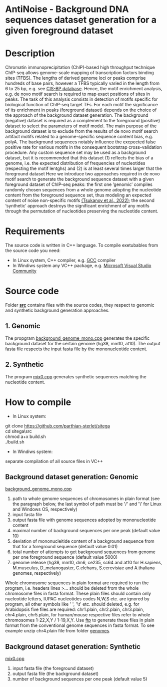 # AntiNoise - Background DNA sequences dataset generation for a given foreground dataset
# Description
Chromatin immunoprecipitation (ChIP)-based high throughput technique ChIP-seq allows genome-scale mapping of transcription factors binding sites (TFBS). The lengths of derived genome loci or peaks comprise hundreds of base pairs, however a TFBS typically varied in the length from 6 to 25 bp, e.g. see [CIS-BP database](http://cisbp.ccbr.utoronto.ca/). Hence, the motif enrichment analysis, e.g. de novo motif search is required to map exact positions of sites in peaks. The task of this analysis consists in detection of motifs specific for biological function of ChIP-seq target TFs. For each motif the significance of its enrichment in peaks (foreground dataset) depends on the choice of the approach of the background dataset generation. The background (negative) dataset is required as a complement to the foreground (positive) dataset to select the parameters of motif model. The main purpose of the background dataset is to exclude from the results of de novo motif search artifact motifs related to a genome-specific sequence content bias, e.g. polyA. The background sequences notably influence the excpected false positive rate for various motifs in the consequent bootstrap cross-validation procedure. Any custom sequence set may be used as a background dataset, but it is recommended that this dataset (1) reflects the bias of a genome, i.e. the expected distribution of frequencies of nucleotides (respecting the motif lentghs) and (2) is at least several times larger that the foreground dataset
Here we introduce two approaches required in de novo motif search to generate the background sequence dataset with a given foreground dataset of ChIP-seq peaks: the first one ’genomic’ compiles randomly chosen sequences from a whole genome adopting the nucleotide content from the foreground sequence set, thus modeling an expected content of noise non-specific motifs [(Tsukanov et al., 2022)](https://doi.org/10.3389/fpls.2022.938545); the second ‘synthetic’ approach destroys the significant enrichment of any motifs through the permutation of nucleotides preserving the nucleotide content. 
# Requirements
The source code is written in C++ language. To compile exetubables from the source code you need:

* In Linux system, C++ compiler, e.g. [GCC](https://gcc.gnu.org/) compiler 
* In Windiws system any VC++ package, e.g. [Microsoft Visual Studio Community](https://visualstudio.microsoft.com/vs/community/)

# Source code
Folder [**src**](https://github.com/parthian-sterlet/antinoise/tree/main/src) contains files with the source codes, they respect to  genomic and synthetic background generation approaches.
## 1. Genomic
The propgram [background_genome_mono.cpp](https://github.com/parthian-sterlet/antinoise/blob/main/src/background_genome_mono.cpp) generates the specific background dataset for the certain genome (hg38, mm10, at10). The output fasta file respects the input fasta file by the mononucleotide content. 
## 2. Synthetic
The program [mix0.cpp](https://github.com/parthian-sterlet/sitega/blob/master/src/mix0.cpp) generates synthetic sequences matching the nucleotide content.
# How to compile
* In Linux system: 

git clone https://github.com/parthian-sterlet/sitega \
cd sitega\src\
chmod a+x build.sh\
./build.sh

* In Windiws system:

separate compilation of all source files in VC++
## Background dataset generation: Genomic

[background_genome_mono.cpp](https://github.com/parthian-sterlet/sitega/blob/master/src/background_genome_mono.cpp)
1. path to whole genome sequences of chromosomes in plain format (see the paragraph below, the last symbol of path must be '/' and '\\' for Linux and Windows OS, respectively)
2. input fasta file
3. output fasta file with genome sequences adopted by mononucleotide content
4. maximal number of background sequences per one peak (default value 10)
5. deviation of mononucleitide content of a background sequence from that for a foreground sequence (default value 0.01)
6. total number of attempts to get background sequences from genome per one foreground sequence (default value 5000)
7. genome release (hg38, mm10, dm6, ce235, sc64 and at10 for H.sapiens, M.musculus, D.,melanogaster, C.elehans, S.cerevisiae and A.thaliana  genomes, respectively)

Whole chromosome sequences in plain format are required to run the program, i.e. headers lines >... should be deleted from the whole chromosome files in fasta format. These plain files should contain only nucleotide letters, IUPAC nucleotides codes N,W,S etc. are ignored by program, all other symbols like ' ', '\t' etc. should deleted, e.g. for Arabidopsis five files are required: chr1.plain, chr2.plain, chr3.plain, chr4.plain, chr5.plain, for human/mouse respective files refer to whole chromosomes 1-22,X,Y / 1-19,X,Y. Use [ftp](https://github.com/parthian-sterlet/antinoise/blob/main/src/ftp) to generate these files in plain format from the conventional genome sequences in fasta format. To see example unzip chr4.plain file from folder [genomes](https://github.com/parthian-sterlet/sitega/tree/master/genomes). 

## Background dataset generation: Synthetic
[mix0.cpp](https://github.com/parthian-sterlet/sitega/blob/master/src/mix0.cpp)
1. input fasta file (the foreground dataset)
2. output fasta file (the background dataset)
3. number of background sequences per one peak (default value 5)
